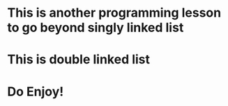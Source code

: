 # This is another programming lesson to go beyond singly linked list
# This is double linked list
# Do Enjoy!
